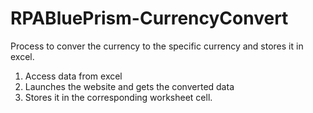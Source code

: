 # RPABluePrism-CurrencyConvert
Process to conver the currency to the specific currency and stores it in excel.
1) Access data from excel
2) Launches the website and gets the converted data
3) Stores it in the corresponding worksheet cell.
